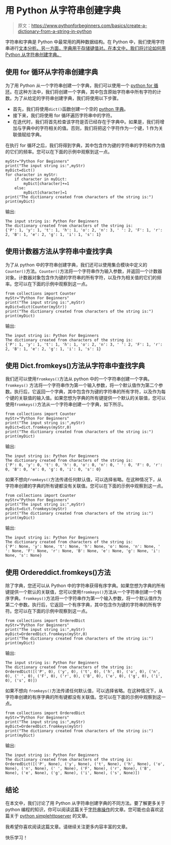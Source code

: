 # 用 Python 从字符串创建字典

> 原文：<https://www.pythonforbeginners.com/basics/create-a-dictionary-from-a-string-in-python>

字符串和字典是 Python 中最常用的两种数据结构。在 Python 中，我们使用字符串进行[文本分析。另一方面，字典用于存储键值对。在本文中，我们将讨论如何用 Python 从字符串创建字典。](https://www.pythonforbeginners.com/basics/text-analysis-in-python)

## 使用 for 循环从字符串创建字典

为了用 Python 从一个字符串创建一个字典，我们可以使用一个 [python for 循环](https://www.pythonforbeginners.com/loops/for-while-and-nested-loops-in-python)。在这种方法中，我们将创建一个字典，其中包含原始字符串中所有字符的计数。为了从给定的字符串创建字典，我们将使用以下步骤。

*   首先，我们将使用`dict()`函数创建一个空的 [python 字典](https://www.pythonforbeginners.com/dictionary/how-to-use-dictionaries-in-python/)。
*   接下来，我们将使用 for 循环遍历字符串中的字符。
*   在迭代时，我们将首先检查该字符是否已经存在于字典中。如果是，我们将增加与字典中的字符相关的值。否则，我们将把这个字符作为一个键，1 作为关联值赋给字典。

在执行 for 循环之后，我们将得到字典，其中包含作为键的字符串的字符和作为值的它们的频率。您可以在下面的示例中观察到这一点。

```
myStr="Python For Beginners"
print("The input string is:",myStr)
myDict=dict()
for character in myStr:
    if character in myDict:
        myDict[character]+=1
    else:
        myDict[character]=1
print("The dictionary created from characters of the string is:")
print(myDict)
```

输出:

```
The input string is: Python For Beginners
The dictionary created from characters of the string is:
{'P': 1, 'y': 1, 't': 1, 'h': 1, 'o': 2, 'n': 3, ' ': 2, 'F': 1, 'r': 2, 'B': 1, 'e': 2, 'g': 1, 'i': 1, 's': 1}
```

## 使用计数器方法从字符串中查找字典

为了从 python 中的字符串创建字典，我们还可以使用集合模块中定义的`Counter()`方法。`Counter()`方法将一个字符串作为输入参数，并返回一个计数器对象。计数器对象包含作为键的字符串的所有字符，以及作为相关值的它们的频率。您可以在下面的示例中观察到这一点。

```
from collections import Counter
myStr="Python For Beginners"
print("The input string is:",myStr)
myDict=dict(Counter(myStr))
print("The dictionary created from characters of the string is:")
print(myDict)
```

输出:

```
The input string is: Python For Beginners
The dictionary created from characters of the string is:
{'P': 1, 'y': 1, 't': 1, 'h': 1, 'o': 2, 'n': 3, ' ': 2, 'F': 1, 'r': 2, 'B': 1, 'e': 2, 'g': 1, 'i': 1, 's': 1}
```

## 使用 Dict.fromkeys()方法从字符串中查找字典

我们还可以使用`fromkeys()`方法从 python 中的一个字符串创建一个字典。`fromkeys()` 方法将一个字符串作为第一个输入参数，将一个默认值作为第二个参数。执行后，它返回一个字典，其中包含作为键的字符串的所有字符，以及作为每个键的关联值的输入值。如果您想为字典的所有键提供一个默认的关联值，您可以使用`fromkeys()`方法从一个字符串创建一个字典，如下所示。

```
from collections import Counter
myStr="Python For Beginners"
print("The input string is:",myStr)
myDict=dict.fromkeys(myStr,0)
print("The dictionary created from characters of the string is:")
print(myDict)
```

输出:

```
The input string is: Python For Beginners
The dictionary created from characters of the string is:
{'P': 0, 'y': 0, 't': 0, 'h': 0, 'o': 0, 'n': 0, ' ': 0, 'F': 0, 'r': 0, 'B': 0, 'e': 0, 'g': 0, 'i': 0, 's': 0}
```

如果不想向`fromkeys()`方法传递任何默认值，可以选择省略。在这种情况下，从字符串创建的字典的所有键都没有关联值。您可以在下面的示例中观察到这一点。

```
from collections import Counter
myStr="Python For Beginners"
print("The input string is:",myStr)
myDict=dict.fromkeys(myStr)
print("The dictionary created from characters of the string is:")
print(myDict)
```

输出:

```
The input string is: Python For Beginners
The dictionary created from characters of the string is:
{'P': None, 'y': None, 't': None, 'h': None, 'o': None, 'n': None, ' ': None, 'F': None, 'r': None, 'B': None, 'e': None, 'g': None, 'i': None, 's': None}
```

## 使用 Ordereddict.fromkeys()方法

除了字典，您还可以从 Python 中的字符串获得有序字典。如果您想为字典的所有键提供一个默认的关联值，您可以使用`fromkeys()`方法从一个字符串创建一个有序字典。`fromkeys()`方法将一个字符串作为第一个输入参数，将一个默认值作为第二个参数。执行后，它返回一个有序字典，其中包含作为键的字符串的所有字符。您可以在下面的示例中观察到这一点。

```
from collections import OrderedDict
myStr="Python For Beginners"
print("The input string is:",myStr)
myDict=OrderedDict.fromkeys(myStr,0)
print("The dictionary created from characters of the string is:")
print(myDict)
```

输出:

```
The input string is: Python For Beginners
The dictionary created from characters of the string is:
OrderedDict([('P', 0), ('y', 0), ('t', 0), ('h', 0), ('o', 0), ('n', 0), (' ', 0), ('F', 0), ('r', 0), ('B', 0), ('e', 0), ('g', 0), ('i', 0), ('s', 0)])
```

如果不想向 `fromkeys()`方法传递任何默认值，可以选择省略。在这种情况下，从字符串创建的有序字典的所有键都没有关联值。您可以在下面的示例中观察到这一点。

```
from collections import OrderedDict
myStr="Python For Beginners"
print("The input string is:",myStr)
myDict=OrderedDict.fromkeys(myStr)
print("The dictionary created from characters of the string is:")
print(myDict)
```

输出:

```
The input string is: Python For Beginners
The dictionary created from characters of the string is:
OrderedDict([('P', None), ('y', None), ('t', None), ('h', None), ('o', None), ('n', None), (' ', None), ('F', None), ('r', None), ('B', None), ('e', None), ('g', None), ('i', None), ('s', None)]) 
```

## 结论

在本文中，我们讨论了用 Python 从字符串创建字典的不同方法。要了解更多关于 python 编程的知识，你可以阅读这篇关于[字符串操作](https://www.pythonforbeginners.com/basics/string-manipulation-in-python)的文章。您可能也会喜欢这篇关于 [python simplehttpserver](https://www.pythonforbeginners.com/modules-in-python/how-to-use-simplehttpserver) 的文章。

我希望你喜欢阅读这篇文章。请继续关注更多内容丰富的文章。

快乐学习！